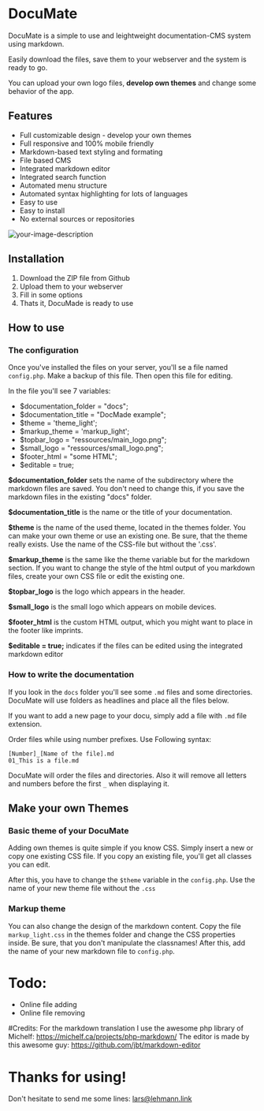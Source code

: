 # DocuMate

DocuMate is a simple to use and leightweight documentation-CMS system using markdown.

Easily download the files, save them to your webserver and the system is ready to go.

You can upload your own logo files, **develop own themes** and change some behavior of the app.

## Features

* Full customizable design - develop your own themes
* Full responsive and 100% mobile friendly
* Markdown-based text styling and formating
* File based CMS
* Integrated markdown editor
* Integrated search function
* Automated menu structure
* Automated syntax highlighting for lots of languages
* Easy to use
* Easy to install
* No external sources or repositories

![your-image-description](http://localhost:8888/DocuMate/uploads/Abbildung%205.png "test")

## Installation

  1. Download the ZIP file from Github
  2. Upload them to your webserver
  3. Fill in some options
  4. Thats it, DocuMade is ready to use

## How to use
### The configuration

Once you've installed the files on your server, you'll se a file named ```config.php```. Make a backup of this file. Then open this file for editing.

In the file you'll see 7 variables:

  * $documentation_folder = "docs"; 
  * $documentation_title = "DocMade example"; 
  * $theme = 'theme_light'; 
  * $markup_theme = 'markup_light'; 
  * $topbar_logo = "ressources/main_logo.png"; 
  * $small_logo = "ressources/small_logo.png"; 
  * $footer_html = "some HTML";
  * $editable = true;

**$documentation_folder** sets the name of the subdirectory where the markdown files are saved. You don't need to change this, if you save the markdown files in the existing "docs" folder.

**$documentation_title** is the name or the title of your documentation.

**$theme** is the name of the used theme, located in the themes folder. You can make your own theme or use an existing one. Be sure, that the theme really exists. Use the name of the CSS-file but without the '.css'.

**$markup_theme** is the same like the theme variable but for the markdown section. If you want to change the style of the html output of you markdown files, create your own CSS file or edit the existing one.

**$topbar_logo** is the logo which appears in the header.

**$small_logo** is the small logo which appears on mobile devices.

**$footer_html** is the custom HTML output, which you might want to place in the footer like imprints.

**$editable = true;** indicates if the files can be edited using the integrated markdown editor

### How to write the documentation
If you look in the ```docs``` folder you'll see some ```.md``` files and some directories. DocuMate will use folders as headlines and place all the files below.

If you want to add a new page to your docu, simply add a file with ```.md``` file extension.

Order files while using number prefixes. Use Following syntax:

```TXT
[Number]_[Name of the file].md
01_This is a file.md
```

DocuMate will order the files and directories. Also it will remove all letters and numbers before the first ```_``` when displaying it.

## Make your own Themes

### Basic theme of your DocuMate
Adding own themes is quite simple if you know CSS. Simply insert a new or copy one existing CSS file. If you copy an existing file, you'll get all classes you can edit.

After this, you have to change the ```$theme``` variable in the ```config.php```. Use the name of your new theme file without the ```.css```

### Markup theme
You can also change the design of the markdown content. Copy the file ```markup_light.css``` in the themes folder and change the CSS properties inside. Be sure, that you don't manipulate the classnames! After this, add the name of your new markdown file to ```config.php```.



# Todo:
  * Online file adding
  * Online file removing

#Credits:
For the markdown translation I use the awesome php library of Michelf: https://michelf.ca/projects/php-markdown/
The editor is made by this awesome guy: https://github.com/jbt/markdown-editor


# Thanks for using!
Don't hesitate to send me some lines: lars@lehmann.link
























